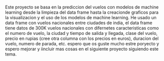 Este proyecto se basa en la prediccion del vuelos con modelos de machine learning desde la limpieza del data frame hasta la creacionde graficos para la visualizacion y el uso de los modelos de machine learning.
He usado un data frame con vuelos nacionales entre ciudades de india, el data frame tiene datos de 300K vuelos nacionales con difernetes caracteristicas como el numero de vuelo, la ciudad y tiempo de salida y llegada, clase del vuelo, precio en rupias (cree otra columna con los precios en euros), duracion del vuelo, numero de parada, etc.
espero que os guste mucho estre poryecto y espero mejorar y iincluir mas cosas en el siguiente proyecto siguiendo este tema.

